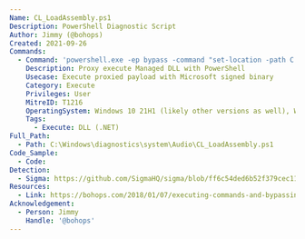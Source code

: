 ```yaml
---
Name: CL_LoadAssembly.ps1
Description: PowerShell Diagnostic Script
Author: Jimmy (@bohops)
Created: 2021-09-26
Commands:
  - Command: 'powershell.exe -ep bypass -command "set-location -path C:\Windows\diagnostics\system\Audio; import-module .\CL_LoadAssembly.ps1; LoadAssemblyFromPath ..\..\..\..\testing\fun.dll;[Program]::Fun()"'
    Description: Proxy execute Managed DLL with PowerShell
    Usecase: Execute proxied payload with Microsoft signed binary
    Category: Execute
    Privileges: User
    MitreID: T1216
    OperatingSystem: Windows 10 21H1 (likely other versions as well), Windows 11
    Tags:
      - Execute: DLL (.NET)
Full_Path:
  - Path: C:\Windows\diagnostics\system\Audio\CL_LoadAssembly.ps1
Code_Sample:
  - Code:
Detection:
  - Sigma: https://github.com/SigmaHQ/sigma/blob/ff6c54ded6b52f379cec11fe17c1ccb956faa660/rules/windows/process_creation/proc_creation_win_lolbas_cl_loadassembly.yml
Resources:
  - Link: https://bohops.com/2018/01/07/executing-commands-and-bypassing-applocker-with-powershell-diagnostic-scripts/
Acknowledgement:
  - Person: Jimmy
    Handle: '@bohops'
---
```

